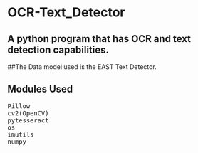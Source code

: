 # OCR-Text_Detector
## A python program that has OCR and text detection capabilities. 

##The Data model used is the EAST Text Detector. 

## Modules Used
<pre>
Pillow
cv2(OpenCV)
pytesseract
os
imutils
numpy
</pre>




